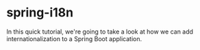 # spring-i18n
In this quick tutorial, we're going to take a look at how we can add internationalization to a Spring Boot application.
